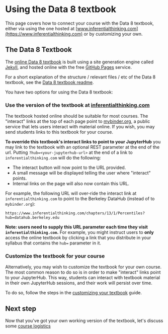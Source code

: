 # Using the Data 8 textbook

This page covers how to connect your course with the Data 8 textbook,
either via using the one hosted at [www.inferentialthinking.com](https://www.inferentialthinking.com)
or by customizing your own.

## The Data 8 Textbook

The [online Data 8 textbook](https://www.inferentialthinking.com/) is
built using a site generation engine called [Jekyll](https://jekyllrb.com/),
and hosted online with the free [GitHub Pages](https://pages.github.com/) service.

For a short explanation of the structure / relevant files / etc of the
Data 8 textbook, see the [Data 8 textbook readme](https://github.com/data-8/textbook/blob/gh-pages/README.md).

You have two options for using the Data 8 textbook:

### Use the version of the textbook at [inferentialthinking.com](https://www.inferentialthinking.com)

The textbook hosted online should be suitable for most courses. The "interact" links
at the top of each page point to [mybinder.org](https://mybinder.org), a public
service that lets users interact with material online. If you wish, you may
send students links to this textbook for your course.

**To override this textbook's interact links to point to your JupyterHub** you
may link to the textbook with an optional REST parameter at the end of the url.
Putting `?hub=<your-jupyterhub-url>` at the end of a link to `inferentialthinking.com`
will do the following:

* The interact button will now point to the URL provided.
* A small message will be displayed telling the user where "interact" points.
* Internal links on the page will also now contain this URL.

For example, the following URL will over-ride the interact link at `inferentialthinking.com`
to point to the Berkeley DataHub (instead of to `mybinder.org`):

    https://www.inferentialthinking.com/chapters/13/1/Percentiles?hub=datahub.berkeley.edu

**Note: users need to supply this URL parameter each time they visit
`inferentialthinking.com`.** For example, you might instruct users to **only**
access the online textbook by clicking a link that you distribute in your
syllabus that contains the `hub=` parameter in it.

### Customize the textbook for your course

Alternatively, you may wish to
customize the textbook for your own course. The most common reason to do so is
in order to make "interact" links point to your JupyterHub. This way, students
can interact with textbook material in their own JupyterHub sessions, and their
work will persist over time.

To do so, follow the steps in the [customizing your textbook](../misc/custom_textbook.md)
guide.

## Next step

Now that you've got your own working version of the textbook, let's discuss
some [course logistics](course_logistics.md)
